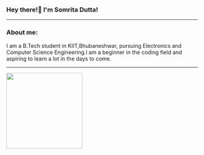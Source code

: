### Hey there!👋 I'm Somrita Dutta!

***

### About me:
I am a B.Tech student in KIIT,Bhubaneshwar, pursuing Electronics and Computer Science Engineering.I am a beginner in the coding field and aspiring to learn a lot in the days to come. 

***
<img src="https://avatars3.githubusercontent.com/u/63914349?s=460&u=7f8b95f161825a89b62580aa7ffe598dd973447a&v=4" width="200" height = "200">
<!--
Here are some ideas to get you started:

- 🔭 I’m currently working on ...
- 🌱 I’m currently learning ...
- 👯 I’m looking to collaborate on ...
- 🤔 I’m looking for help with ...
- 💬 Ask me about ...
- 📫 How to reach me: ...
- 😄 Pronouns: ...
- ⚡ Fun fact: ...
-->

